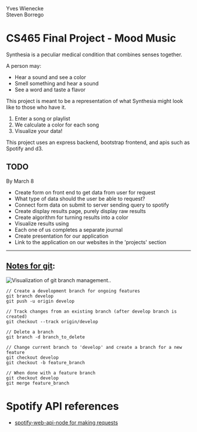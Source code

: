 Yves Wienecke<Br/>
Steven Borrego

# CS465 Final Project - Mood Music

Synthesia is a peculiar medical condition that combines senses together.

A person may:
* Hear a sound and see a color
* Smell something and hear a sound
* See a word and taste a flavor

This project is meant to be a representation of what Synthesia might look like to those who have it.

1. Enter a song or playlist
2. We calculate a color for each song 
3. Visualize your data!

This project uses an express backend, bootstrap frontend, and apis such as Spotify and d3.

## TODO

By March 8
-   Create form on front end to get data from user for request
  - What type of data should the user be able to request?
-   Connect form data on submit to server sending query to spotify
-   Create display results page, purely display raw results
-   Create algorithm for turning results into a color
-   Visualize results using
-   Each one of us completes a separate journal
-   Create presentation for our application
-   Link to the application on our websites in the 'projects' section

<hr/>

## [Notes for git](https://www.atlassian.com/git/tutorials/comparing-workflows/gitflow-workflow):

![Visualization of git branch management.](https://wac-cdn.atlassian.com/dam/jcr:b5259cce-6245-49f2-b89b-9871f9ee3fa4/03%20(2).svg?cdnVersion=lb).

```
// Create a development branch for ongoing features
git branch develop
git push -u origin develop
```

```
// Track changes from an existing branch (after develop branch is created)
git checkout --track origin/develop
```

```
// Delete a branch
git branch -d branch_to_delete
```

```
// Change current branch to 'develop' and create a branch for a new feature
git checkout develop
git checkout -b feature_branch
```

```
// When done with a feature branch
git checkout develop
git merge feature_branch
```


# Spotify API references

* [spotify-web-api-node for making requests](https://github.com/thelinmichael/spotify-web-api-node)
